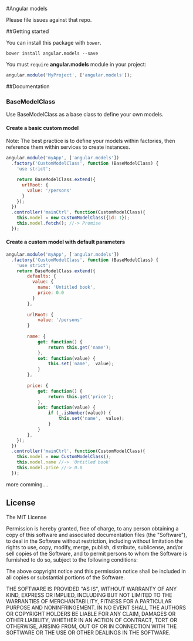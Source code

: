 #Angular models

Please file issues against that repo.

##Getting started

You can install this package with `bower`.

```shell
bower install angular.models --save
```

You must `require` **angular.models** module in your project: 


```js
angular.module('MyProject', ['angular.models']);
```

##Documentation

### BaseModelClass

Use BaseModelClass as a base class to define your own models.

#### Create a basic custom model

Note: The best practice is to define your models within factories, then reference them within services to create instances.


```js
angular.module('myApp', ['angular.models'])
  .factory('CustomModelClass', function (BaseModelClass) {
    'use strict';

    return BaseModelClass.extend({
      urlRoot: {
      	value: '/persons'
      }
    });
  })
  .controller('mainCtrl', function(CustomModelClass){
  	this.model = new CustomModelClass({id: 1});
  	this.model.fetch(); //-> Promise
  });
```

#### Create a custom model with default parameters

```js
angular.module('myApp', ['angular.models'])
  .factory('CustomModelClass', function (BaseModelClass) {
    'use strict';
    return BaseModelClass.extend({
	    defaults: {
		  value: {
			name: 'Untitled book',
			price: 0.0
		  }
	    },
	    
        urlRoot: {
      	    value: '/persons'
        }
	    
	    name: {
		    get: function() {
			    return this.get('name');
		    },
		    set: function(value) {
			    this.set('name',  value);
		    }
	    },
	    
	    price: {
		    get: function() {
			    return this.get('price');
		    },
		    set: function(value) {
			    if (_.isNumber(value)) {
			        this.set('name',  value);
			    }
		    }
	    },
    });
  })
  .controller('mainCtrl', function(CustomModelClass){
  	this.model = new CustomModelClass();
  	this.model.name //-> 'Untitled book'
  	this.model.price //-> 0.0
  });
```

more comming....


## License

The MIT License

Permission is hereby granted, free of charge, to any person obtaining a copy
of this software and associated documentation files (the "Software"), to deal
in the Software without restriction, including without limitation the rights
to use, copy, modify, merge, publish, distribute, sublicense, and/or sell
copies of the Software, and to permit persons to whom the Software is
furnished to do so, subject to the following conditions:

The above copyright notice and this permission notice shall be included in
all copies or substantial portions of the Software.

THE SOFTWARE IS PROVIDED "AS IS", WITHOUT WARRANTY OF ANY KIND, EXPRESS OR
IMPLIED, INCLUDING BUT NOT LIMITED TO THE WARRANTIES OF MERCHANTABILITY,
FITNESS FOR A PARTICULAR PURPOSE AND NONINFRINGEMENT. IN NO EVENT SHALL THE
AUTHORS OR COPYRIGHT HOLDERS BE LIABLE FOR ANY CLAIM, DAMAGES OR OTHER
LIABILITY, WHETHER IN AN ACTION OF CONTRACT, TORT OR OTHERWISE, ARISING FROM,
OUT OF OR IN CONNECTION WITH THE SOFTWARE OR THE USE OR OTHER DEALINGS IN
THE SOFTWARE.
